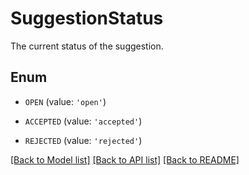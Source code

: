 # SuggestionStatus

The current status of the suggestion.

## Enum

* `OPEN` (value: `'open'`)

* `ACCEPTED` (value: `'accepted'`)

* `REJECTED` (value: `'rejected'`)

[[Back to Model list]](../README.md#documentation-for-models) [[Back to API list]](../README.md#documentation-for-api-endpoints) [[Back to README]](../README.md)


